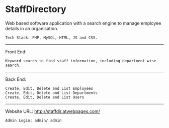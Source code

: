 # StaffDirectory
Web based software application with a search engine to manage employee details in an organisation.

	Tech Stack: PHP, MySQL, HTML, JS and CSS.

---


Front End: 

	Keyword search to find staff information, including department wise search.
          
---


Back End: 

	Create, Edit, Delete and List Employees
	Create, Edit, Delete and List Departments
	Create, Edit, Delete and List Users
          
---

Website URL: http://staffdir.atwebpages.com/

	Admin Login: admin/ admin
